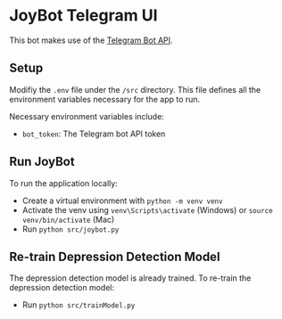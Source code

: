 # JoyBot Telegram UI

This bot makes use of the [Telegram Bot API](https://github.com/python-telegram-bot/python-telegram-bot "Python-Telegram-Bot"). 


## Setup
Modifiy the `.env` file under the `/src` directory. This file defines all the environment variables necessary for the app to run.

Necessary environment variables include:
- `bot_token`: The Telegram bot API token

## Run JoyBot
To run the application locally:
- Create a virtual environment with `python -m venv venv`
- Activate the venv using `venv\Scripts\activate` (Windows) or `source venv/bin/activate` (Mac)
- Run `python src/joybot.py`

## Re-train Depression Detection Model
The depression detection model is already trained. To re-train the depression detection model:
- Run `python src/trainModel.py`
